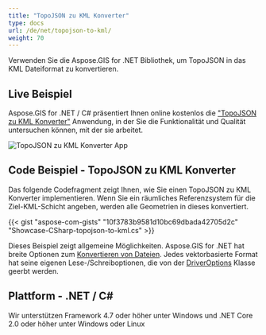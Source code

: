```yaml
---
title: "TopoJSON zu KML Konverter"
type: docs
url: /de/net/topojson-to-kml/
weight: 70
---
```


Verwenden Sie die Aspose.GIS for .NET Bibliothek, um TopoJSON in das KML Dateiformat zu konvertieren.

## **Live Beispiel**

Aspose.GIS for .NET / C# präsentiert Ihnen online kostenlos die ["TopoJSON zu KML Konverter"](https://products.aspose.app/gis/conversion/topojson-to-kml) Anwendung, in der Sie die Funktionalität und Qualität untersuchen können, mit der sie arbeitet.

![TopoJSON zu KML Konverter App](conversion.png)

## **Code Beispiel - TopoJSON zu KML Konverter**

Das folgende Codefragment zeigt Ihnen, wie Sie einen TopoJSON zu KML Konverter implementieren. Wenn Sie ein räumliches Referenzsystem für die Ziel-KML-Schicht angeben, werden alle Geometrien in dieses konvertiert. 

{{< gist "aspose-com-gists" "10f3783b9581d10bc69dbada42705d2c" "Showcase-CSharp-topojson-to-kml.cs" >}}

Dieses Beispiel zeigt allgemeine Möglichkeiten. Aspose.GIS for .NET hat breite Optionen zum [Konvertieren von Dateien](https://docs.aspose.com/gis/net/vector-layers/). Jedes vektorbasierte Format hat seine eigenen Lese-/Schreiboptionen, die von der [DriverOptions](https://reference.aspose.com/gis/net/aspose.gis/driveroptions) Klasse geerbt werden.

## **Plattform - .NET / C#**

Wir unterstützen Framework 4.7 oder höher unter Windows und .NET Core 2.0 oder höher unter Windows oder Linux
